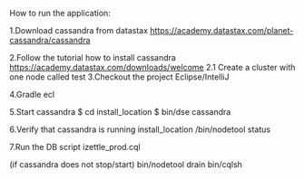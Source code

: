 How to run the application:

1.Download cassandra from datastax
https://academy.datastax.com/planet-cassandra/cassandra

2.Follow the tutorial how to install cassandra
https://academy.datastax.com/downloads/welcome
2.1 Create a cluster with one node called test
3.Checkout the project Eclipse/IntelliJ

4.Gradle ecl

5.Start cassandra
$ cd install_location
$ bin/dse cassandra 

6.Verify that cassandra is running
install_location
/bin/nodetool status

7.Run the DB script izettle_prod.cql 


(if cassandra does not stop/start)
bin/nodetool drain
 bin/cqlsh